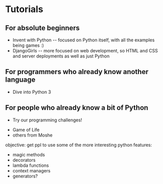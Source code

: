 # Tutorials

## For absolute beginners

* Invent with Python -- focused on Python itself, with all the examples being games :)
* DjangoGirls -- more focused on web development, so HTML and CSS and server deployments as well as just Python

## For programmers who already know another language

* Dive into Python 3

## For people who already know a bit of Python

* Try our programming challenges!

- Game of Life
- others from Moshe

objective:  get ppl to use some of the more interesting python features:
* magic methods
* decorators
* lambda functions
* context managers
* generators?
